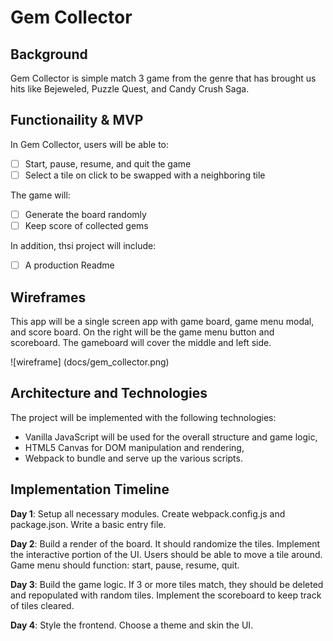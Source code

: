 # Gem Collector

## Background

Gem Collector is simple match 3 game from the genre that has brought us hits like Bejeweled, Puzzle Quest, and Candy Crush Saga.


## Functionaility & MVP

In Gem Collector, users will be able to:

- [ ] Start, pause, resume, and quit the game
- [ ] Select a tile on click to be swapped with a neighboring tile

The game will:
- [ ] Generate the board randomly
- [ ] Keep score of collected gems

In addition, thsi project will include:
- [ ] A production Readme

## Wireframes

This app will be a single screen app with game board, game menu modal, and score board. On the right will be the game menu button and scoreboard. The gameboard will cover the middle and left side.

![wireframe] (docs/gem_collector.png)
## Architecture and Technologies

The project will be implemented with the following technologies:

- Vanilla JavaScript will be used for the overall structure and game logic,
- HTML5 Canvas for DOM manipulation and rendering,
- Webpack to bundle and serve up the various scripts.

## Implementation Timeline

**Day 1**: Setup all necessary modules. Create webpack.config.js and package.json. Write a basic entry file.

**Day 2**: Build a render of the board. It should randomize the tiles. Implement the interactive portion of the UI. Users should be able to move a tile around. Game menu should function: start, pause, resume, quit.

**Day 3**: Build the game logic. If 3 or more tiles match, they should be deleted and repopulated with random tiles. Implement the scoreboard to keep track of tiles cleared.

**Day 4**: Style the frontend. Choose a theme and skin the UI.
